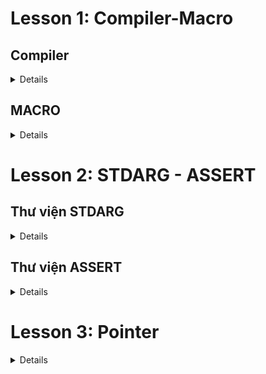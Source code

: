 # Lesson 1: Compiler-Macro

## Compiler ##
<details close>

- Trình biên dịch là một chương trình máy tính được thiết kế để dịch code viết bằng một ngôn ngữ lập trình (source language) sang ngôn ngữ khác (the target language). 

- Compiler thường dùng biên dịch ngôn ngữ bậc cao (C++, Java,...) về ngôn ngữ bậc thấp hơn (ASM, object code,...) để tạo ra một chương trình mà máy tính có thể hiểu và thực thi được.


## Các bước biên dịch chương trình

![Compiler](images/Compiler.png)

### Bước 1: Preprocessing

Đầu tiên Compiler sẽ nhận source code, sau đó tiến hành các bước tiền xử lý: 
- **Include header**: Thay thế các dòng code bắt đầu bằng "#include" bằng toàn bộ nội dung đã code trong các file mà chương trình hiện tại (main) đang include.

- **Expand macro**: đọc nội dung macro đã được định nghĩa, mỗi khi macro được gọi thì tên macro được thay thế bằng nội dung của macro đó. Các loại macro khác nhau được xử lý theo những cách khác nhau (**sẽ được trình bày rõ trong phần Macro.**)

- **Xóa comment**: xóa toàn bộ các dòng comment được viết trong source code.

- **Tạo file .i/.ii**: sau khi thực hiện 3 bước trên, ta có nội dung code hoàn chỉnh của source code (main) được lưu dưới định dạng file .i (chỉ lưu ra một file duy nhất là file của chương trình chính).

Lệnh thực hiện trên terminal:
```c
gcc -E main.c -o main.i
```

### Bước 2: Preprocessing

Các file sau tiền xử lý (.i, .ii) được biên dịch thành các file assembly (.s). Bước này compiler sẽ vừa biên dịch vừa tìm lỗi.

Lệnh thực hiện trên terminal:
```c
gcc main.i -S -o main.s
```
### Bước 3: Assemble

Các file assembly được chuyển đổi thành các file mã máy (machine code hay object code) có định dạng .o(đối với c) hoặc .obj (đối với C++) bởi assembler.

Lệnh thực hiện trên terminal:
```c
gcc main.i -S -o main.s
```

### Bước 4: Linking

Cuối cùng linker sẽ kết hợp các file object code với các file thư viện (.lib, .a) để tạo thành một file chương trình có thể thực thi được (file .exe).

Lệnh thực hiện trên terminal, tạo main.exe và chạy nó:
```c
gcc test1.o test2.o main.o -o main
./main
```
</details>

## MACRO
<details close>

Là thuật ngữ chỉ những thông tin được xử lý ở quá trình tiền xử lý (Preprocessing). Có 3 loại macro chính:
- #include
- #define, #undef
- #if, #elif, #else, #ifdef, #ifndef

### \#include
Chỉ thị này dùng để chèn nội dung của một file code vào source code đang gọi chỉ thị #include và lưu lại nội dung mới dưới dạng file .i/.ii. 

Bằng chỉ thị #include ta có thể tái sử dụng code, phân chia chương trình thành các phần nhỏ để dễ dàng quản lý.

File sum.h
```c
int sum(int a, int b);
```
File main.c
```c
#include"sum.h"
int main(){return 0;}
```
File main.i
```c
int sum(int a, int b);
int main(){return 0;}
```
### \#define
Khi định nghĩa một macro bằng cách sử dụng tiền xử lý #define, mỗi khi macro được gọi trong source code thì compiler sẽ thay thể macro đó với nội dung nó được định nghĩa.
```c
#include <stdio.h>

#define SQUARE(x) ((x) * (x))
int main() 
{
 int result = SQUARE(5); // int result = ((5) * (5));
 printf("Result is: %d\n", result);
 return 0;
}
```

## \#undef

Để định nghĩa là macro trùng tên, ta phải hủy định nghĩa cũ trước đó của nó, sau đó mới được định nghĩa lại macro đó.

 Chỉ thị #undef dùng để hủy định nghĩa của một macro đã được 
định nghĩa trước đó bằng #define.

```c
#include <stdio.h>
#define SENSOR_DATA 42
int main() {
 printf("Value of MY_MACRO: %d\n", MY_MACRO); 
 // Hủy định nghĩa SENSOR_DATA
 #undef SENSOR_DATA
 // Định nghĩa SENSOR_DATA
 #define SENSOR_DATA 50
 printf("Value of MY_MACRO: %d\n", MY_MACRO);
 return 0;
}
```
Output:
> Value of MY_MACRO: 42 \
> Value of MY_MACRO: 50

## \#if, #elif, #else
Macro #if để bắt đầu một điều kiện tiền xử lý. 
Đoạn code dưới đây mô tả cách macro #if, #elif, #else hoạt động.
```c
#include <stdio.h>

// Định nghĩa một macro
#define CONDITION 3

int main() {
    // Sử dụng #if, #elif, #else
    #if CONDITION == 1                               // Điều kiện #if sai, lệnh #define không được thực thi
        #define SENSOR TRUE
    #elif CONDITION == 2                             // Tiếp tục kiểm tra với #elif
        #define SENSOR FALSE            
    #else                                          // Không có điều kiện nào ở trên đúng
        printf("FALIED.\n");
    #endif

    return 0;
}
```
## \#ifdef, #ifndef
#ifdef dùng để kiểm tra nếu macro đã được định nghĩa thì mã nguồn sau #ifdef sẽ được biên dịch.
#ifndef dùng để kiểm tra nếu macro chưa được định nghĩa thì mã nguồn sau #ifndef sẽ được biên dịch.
```c
#ifndef __ABC_H
#define __ABC_H
#endif

#ifdef __ABC_H
int a = 0;
#endif
```
##Macro function
Ta có thể dùng macro để định nghĩa function, khi macro function có nhiều dòng, ta gõ ký tự "\" để xuống dòng.
```c
#define SUM(a,b) \
printf("Tong la: ", a+b);\
return (a+b);
```
Viết macro function sẽ tối ưu về tốc độ hơn so với việc ta viết riêng định nghĩa function đó. Tuy nhiên macro function sẽ không tối ưu về bộ nhớ trên RAM.

## Toán tử \# và \#\# trong macro
Toán tử #: chuỗi nhập vào tự chuẩn hóa thành dạng chuỗi
```c
  #define CREATE_FUNC(func, cmd)  \
  void func() {                   \
      printf(#cmd);               
  }
  CREATE_FUNC (test1, this is function test1)

  //Kết quả quá trình preprocessing sẽ là:
  // void test1() {
  // printf("this is function test1");
  //}
```
Toán tử ##: nối các chuỗi lại với nhau.
```c
  #define CREATE_VAR(name)        \
  int int_##name;  
  CREATE_VAR(first)
  //Kết quả quá trình preprocessing sẽ là:
  // int int_first;
```

##Variadic macro
Là dạng macro khi định nghĩa có số lượng tham số đầu vào là bất định, cho phép người lập trình mở rộng không giới hạn số lượng tham số truyền vào.
Sử dụng cú pháp "..." biểu thị những tham số sau có thể mở rộng.
```c
// Định nghĩa variadic macro
#define PRINT_ARGS(format, ...) printf(format, __VA_ARGS__);

int main () { 
    PRINT_ARGS("Hello numbers %d, %f, %s", 10, 27.3, " OK") // printf("Hello numbers %d, %f, %s", 10, 27.3, " OK");
    return 0;}
```
</details>

# Lesson 2: STDARG - ASSERT

## Thư viện STDARG
<details close>
Là một thư viện chuẩn của ngôn ngữ C, cho phép định nghĩa hàm với số lượng tham số tùy ý.

Giả sử ta định nghĩa một hàm "void display(int count,...);", để sử dụng thư viện STDARD định nghĩa hàm trên ta cần hiểu rõ các thành phần sau:

**va_list val**: là một kiểu dữ liệu khi khai báo ta sẽ được một biến con trỏ là val, con trỏ này được khai báo để trỏ tới vùng nhớ của một chuỗi với các phần tử chuỗi lần lượt là địa chỉ của các tham số truyền vào.

**va_start(val, count)**: có tác dụng khởi tạo một chuỗi chứa các địa chỉ của các tham số được truyền vào hàm, ta tạm gọi chuỗi này là chuỗi A. Đầu tiên val sẽ được trỏ tới vùng nhớ trong chuỗi A chứa địa chỉ của biến count.

**va_arg(val, <type>)**: tại vị trí val đang trỏ tới (ví dụ là đang trỏ tới tham số count), trỏ tiếp tới vị trí tiếp theo trong chuỗi A, vị trí này mang giá trị là địa chỉ của tham số kế tiếp. Sau đó val được ép kiểu theo kiểu dữ liệu <type> được chỉ định.

**va_end(val)**: giải phóng bộ nhớ, kết thúc việc sử dụng chuỗi A mang các địa chỉ của tham số truyền vào

```c
#include <stdio.h>
#include <stdarg.h>

void display(int count, ...) {
    va_list av;
    va_start(av, count);
   
    printf("Value at 1: %d\n", va_arg(av,int)); 
    printf("Value at 2: %d\n", va_arg(av,int)); 

    va_end(va);
}

int main(){
    display(5, 6, 8,);
    return 0;
}

//OUTPUT: 
// Value at 1: 6
// Value at 2: 8
```
</details>

## Thư viện ASSERT
<details close>
Thư viện này sử dụng để hỗ trợ debug chương trình

**Hàm assert()**: dùng để khai báo điều kiện, nếu điều kiện đúng thì tiếp tục chương trình, nếu điều kiện sai thì chương trình sẽ dừng và báo lỗi tại vị trí code đang lỗi.

```c
#include <stdio.h>
#include <assert.h>
#include <math.h>

double canbachai(int a){
    assert( a >= 0 && "Giá trị đầu vào bé hơn 0");
    return (double) sqrt(b);
}

int main(int argc, char const*argv[])
{
    printf("Output: %f\n", canbachai(-4)); 
    return 0;
}
```
</details>

# Lesson 3: Pointer
<details close>

## 1. Con trỏ

Con trỏ là một biến có giá trị là địa chỉ vùng nhớ của một đối tượng (đối tượng có thế là biến, hàm, mảng, ...).

Con trỏ được định nghĩa theo cú pháp:

><kiểu dữ liệu>* <tên biến con trỏ>;

 Đối tượng mà con trỏ trỏ tới phải có kiểu giữ liệu cùng với kiểu dữ liệu của con trỏ.

Ví dụ: con trỏ kiểu int phải trỏ tới biến kiểu int.
```c
int a = 1;
float b = 10;

void* ptr1; // con trỏ void
int* ptr2 = &a; // con trỏ kiểu int trỏ tới địa chỉ biến int là a
float* ptr3 = &b; // con trỏ kiểu float trỏ tới địa chỉ biến float là b
```

## 2. Các kiểu con trỏ
### Con trỏ hàm (Function pointer)
Là kiểu con trỏ lưu giữ địa chỉ của một hàm.

**Cú pháp**

><kiểu dữ liệu trả về> (*<tên con trỏ>) (<các tham số đầu vào>);
```c
void (*ptr)(int, char*);

// khai báo con trỏ pointer trỏ tới hàm có thông số hàm đầu vào lần lượt mang kiểu giữ liệu (int, char*)

// Các hàm có tham số cùng số lượng, cùng kiểu dữ liệu đều có thể dùng con trỏ ptr để trỏ tới
```
**Ví dụ 1:** 

Sử dụng con trỏ trỏ tới các hàm cùng kiểu dữ liệu, cùng số lượng và kiểu tham số đầu vào.
```c
#include <stdio.h>

void tong(int a, int b) {
    printf("Tong %d va %d: %d\n", a, b, a + b);
}
void hieu(int a, int b) {
    printf("Hieu %d va %d: %d\n", a, b, a - b);
}
int main(int argc, char const *argv[]){
    void (*ptr)(int, int);
    ptr = &tong;
    ptr(10,15); // output: Tong 10 va 15: 25

    ptr = &hieu;
    ptr(10,15); // output: Hieu 10 va 15: -5

    return 0;
}
```
**Ví dụ 2:** 

Sử dụng con trỏ hàm lưu mảng chứa địa chỉ của nhiều hàm.
```c
#include <stdio.h>

void tong(int a, int b) {
    printf("Tong %d va %d: %d\n", a, b, a + b);
}
void hieu(int a, int b) {
    printf("Hieu %d va %d: %d\n", a, b, a - b);
}
int main(int argc, char const *argv[]){
    void (*array[2])(int, int) = {&tong, &hieu};
    array[0](10, 15); // output: Tong 10 va 15: 25
    array[0](10, 15); // output: Hieu 10 va 15: -5
    return 0;
}
```

**Ví dụ 3:**
Ứng dụng con trỏ hàm để truyền tham số vào một hàm, với tham số truyền là một hàm khác.
```c
void print(int(*ptr)(int, int), int a, int b)
{
    printf("Tong = %d\n", ptr(a, b));
}
int Cong(int a, int b)
{
    return a + b;
}
int main(int argc, char const *argv[]){
    print(&Cong, 5, 6); //output: Tong = 11
    return 0;
}
```
### Con trỏ void (void pointer)

Con trỏ hàm là kiểu con trỏ có thể trỏ đến bất kỳ kiểu dữ liệu nào.

Để sử dụng giá trị đối tượng mà con trỏ void trỏ tới, ta phải ép kiểu chính con trỏ void đó thành cùng kiểu dữ liệu với đối tượng đó.

**Cú pháp**

>void *<tên con trỏ>;

```c
int a = 1;
float b = 100;

float tong (float a, float b)
{
    return a + b;
}
int main(int argc, char const *argv[]) {
    void* ptr; // Khai báo ptr là con trỏ void
    
    ptr = &a;
    a = *(int*)ptr + 100;
    printf("Bien a = %d\n", a); // output: Biến a = 101

    ptr = &b;
    b = *(float*)ptr / 1000; // output: Biến b = 0.1
    printf("Bien b = %f\n", b); 

    ptr = &tong;
    float ketqua = ((float(*)(float, float))ptr) (10,12);
    printf("KQ = %f\n", ketqua); // output: KQ = 22
}
```
## Con trỏ NULL (NULL pointer)

Con trỏ NULL là con trỏ không trỏ tới bất kỳ một địa chỉ nào hết.

Con trỏ NULL có giá trị bằng 0 và địa chỉ cũng bằng 0.

Con trỏ NULL được dùng khi ta khai báo con trỏ nhưng chưa khai báo giá trị cho nó trỏ tới. Hoặc khi ta sử dụng xong một con trỏ ta phải gán nó bằng NULL.

**Tại sao sử dụng con trỏ NULL**

Khi ta khai báo một con trỏ, nó trỏ tới 1 địa chỉ rác không xác định địa chỉ này có thể là địa chỉ của một hàm hoặc một biến khác, gây ra lỗi không xác định. Khai báo một con trỏ là con trỏ NULL sẽ ngăn chặn điều này.

**Cú pháp**
><kiểu dữ liệu>* <tên con trỏ> = NULL;
```c
int* ptr = NULL;
```
## Hằng con trỏ (const pointer)
Là kiểu con trỏ được khai báo và trỏ tới một giá trị địa chỉ. 

Trong suốt quá trình chương trình thực thi, con trỏ hằng sẽ không thể thay đổi địa chỉ mà nó trỏ đến.

Người lập trình chỉ có thể giải tham chiếu để thay đổi giá trị chứa trong địa chỉ mà nó trỏ đến.

```c
#include <stdio.h>

int a = 10;
int b = 20;
int* const ptr = &a;

int main(int argc, char const *argv[]){
    printf("%p\n", ptr);
    printf("%d\n", *ptr);

    // Lỗi: Không được phép thay đổi giá trị của hằng con trỏ !
    ptr = &b;
    return 0;
}
```
## Con trỏ hằng (pointer to constant)

Là kiểu con trỏ trỏ đến một địa chỉ, và nó mặc định giá trị lưu trong địa chỉ đó là một giá trị hằng.

Người lập trình có thể đọc giá trị địa chỉ mà con trỏ hằng trỏ tới, tuy nhiên không thể giải tham chiếu con trỏ hằng để thay đổi giá trị được lưu tại địa chỉ đó.

Để thay đổi giá trị lưu trong địa chỉ con trỏ hằng trỏ tới, người lập trình phải gọi ra biến lưu địa chỉ này và thay đổi trực tiếp.

```c
#include <stdio.h>

int a = 10;
int b = 20;
const int* ptr = &a;

int main(int argc, char const *argv[]){
    printf("%p\n", ptr);  // 00007FF75E1B3010
    printf("%d\n", *ptr); // 10

    ptr = &b;
    printf("%p\n", ptr);  // 00007FF75E1B3014
    printf("%d\n", *ptr); // 20

    b = 100;
    printf("%p\n", ptr);  // 00007FF75E1B3014
    printf("%d\n", *ptr); // 100

    // Lỗi: Không được phép thay đổi giá trị của hằng con trỏ !
    *ptr = 100;

    return 0;
}
```
## Con trỏ trỏ đến con trỏ

Là một dạng của kiểu dữ liệu con trỏ, cho phép con trỏ đã được khai báo trỏ tới địa chỉ của một con trỏ khác. 

Với con trỏ này ta có thể thay đổi giá trị con trỏ gốc được trỏ tới

**Cú pháp**
> <kiểu dữ liệu>**<tên con trỏ>;
```c
int tong (int a, int b)
{
    return a + b;
}

// HÀM LÀ KIỂU DỮ LIỆU TRẢ VỀ GIÁ TRỊ ĐỊA CHỈ

int main() {
    int (*ptr1)(int, int);
    ptr1 = &tong;  // Con trỏ hàm trỏ đến một hàm

    int (**ptr2)(int, int) = &ptr1;  // Con trỏ đến con trỏ

    printf("Gia tri tong ptr1: %d\n", ptr1(10, 12)); // gọi ham tong() sử dụng ptr1
    printf("Gia tri tong ptr2: %d\n", (*ptr2)(10, 12));// giải tham chiếu ptr2 thành ptr1, sau đó gọi tong()

    printf("Gia tri tong ptr2: %d\n\n", (**ptr2)(10, 12));// giải tham chiếu ptr2 được ptr1, sau đó giải tham chiếu ptr1 để gọi tong()

    printf("Gia tri dia chi ham tong: %p hay %p hay %p\n", &tong, *tong, tong); // in ra địa chỉ hàm tong()

    printf("Gia tri ptr1 la dia chi ham tong: %p\n", *ptr1); // giải tham chiếu được giá trị của tong(), mà giá trị của tong() chính là địa chỉ của tong.

    printf("Gia tri ptr2 la dia chi ptr1: %p\n", *ptr2); // giải tham chiếu được giá trị địa chỉ được lưu trong biến ptr1, cũng chính là địa chỉ của tong.

    printf("Gia tri ptr1 la dia chi ham tong: %p\n\n", **ptr2); // giải tham chiếu được giá trị địa chỉ được lưu trong biến ptr1, giải tham chiếu tiếp được giá trị của tong(), mà giá trị của tong() chính là địa chỉ của tong.

    printf("Gia tri dia chi ptr1: %p\n", &ptr1);
    printf("Gia tri dia chi ptr2: %p\n", &ptr2);

    return 0;
}
```
</details>